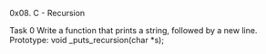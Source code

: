 0x08. C - Recursion

Task 0
Write a function that prints a string, followed by a new line.
Prototype: void _puts_recursion(char *s);
